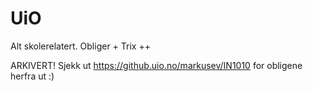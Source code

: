 # UiO
Alt skolerelatert. Obliger + Trix ++

ARKIVERT!
Sjekk ut https://github.uio.no/markusev/IN1010 for obligene herfra ut :)
